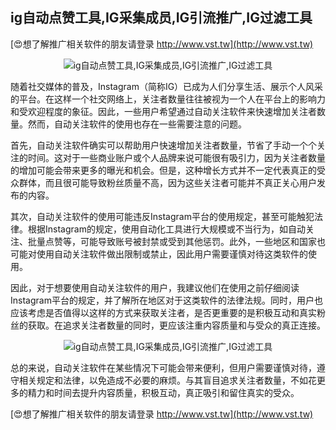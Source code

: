## **ig自动点赞工具,IG采集成员,IG引流推广,IG过滤工具**

[😍想了解推广相关软件的朋友请登录 http://www.vst.tw](http://www.vst.tw)

 <center><img src="https://vst.tw/MP4/tuiguang/png/1.png" alt="ig自动点赞工具,IG采集成员,IG引流推广,IG过滤工具"></center>

随着社交媒体的普及，Instagram（简称IG）已成为人们分享生活、展示个人风采的平台。在这样一个社交网络上，关注者数量往往被视为一个人在平台上的影响力和受欢迎程度的象征。因此，一些用户希望通过自动关注软件来快速增加关注者数量。然而，自动关注软件的使用也存在一些需要注意的问题。

首先，自动关注软件确实可以帮助用户快速增加关注者数量，节省了手动一个个关注的时间。这对于一些商业账户或个人品牌来说可能很有吸引力，因为关注者数量的增加可能会带来更多的曝光和机会。但是，这种增长方式并不一定代表真正的受众群体，而且很可能导致粉丝质量不高，因为这些关注者可能并不真正关心用户发布的内容。

其次，自动关注软件的使用可能违反Instagram平台的使用规定，甚至可能触犯法律。根据Instagram的规定，使用自动化工具进行大规模或不当行为，如自动关注、批量点赞等，可能导致账号被封禁或受到其他惩罚。此外，一些地区和国家也可能对使用自动关注软件做出限制或禁止，因此用户需要谨慎对待这类软件的使用。

因此，对于想要使用自动关注软件的用户，我建议他们在使用之前仔细阅读Instagram平台的规定，并了解所在地区对于这类软件的法律法规。同时，用户也应该考虑是否值得以这样的方式来获取关注者，是否更重要的是积极互动和真实粉丝的获取。在追求关注者数量的同时，更应该注重内容质量和与受众的真正连接。

 <center><img src="https://vst.tw/MP4/tuiguang/png/0.png" alt="ig自动点赞工具,IG采集成员,IG引流推广,IG过滤工具"></center>

总的来说，自动关注软件在某些情况下可能会带来便利，但用户需要谨慎对待，遵守相关规定和法律，以免造成不必要的麻烦。与其盲目追求关注者数量，不如花更多的精力和时间去提升内容质量，积极互动，真正吸引和留住真实的受众。

[😍想了解推广相关软件的朋友请登录 http://www.vst.tw](http://www.vst.tw)



